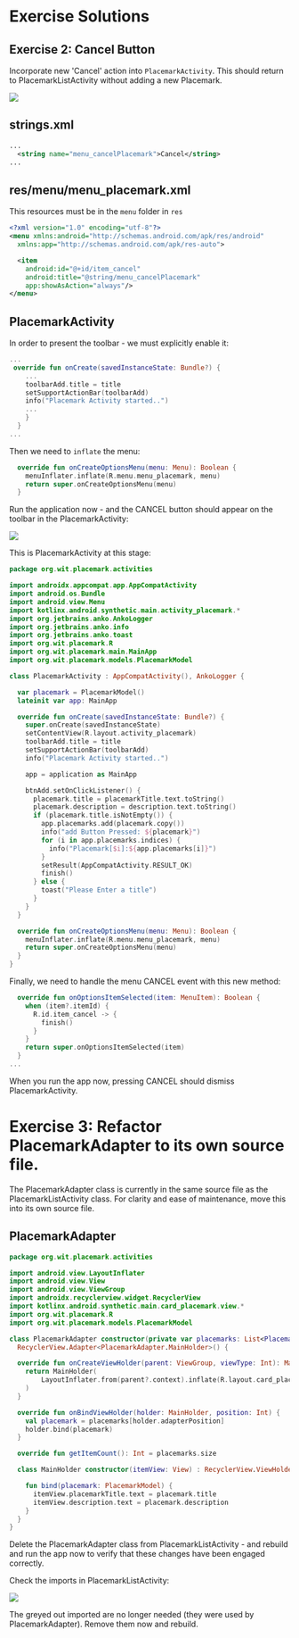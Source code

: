 # Exercise Solutions

## Exercise 2: Cancel Button

Incorporate new 'Cancel' action into `PlacemarkActivity`. This should return to PlacemarkListActivity without adding a new Placemark.

![](img/18.png)

## strings.xml

```xml
...
  <string name="menu_cancelPlacemark">Cancel</string>
...
```

## res/menu/menu_placemark.xml

This resources must be in the `menu` folder in `res`

```xml
<?xml version="1.0" encoding="utf-8"?>
<menu xmlns:android="http://schemas.android.com/apk/res/android"
  xmlns:app="http://schemas.android.com/apk/res-auto">

  <item
    android:id="@+id/item_cancel"
    android:title="@string/menu_cancelPlacemark"
    app:showAsAction="always"/>
</menu>
```

## PlacemarkActivity

In order to present the toolbar - we must explicitly enable it:

```kotlin
...
 override fun onCreate(savedInstanceState: Bundle?) {
    ...
    toolbarAdd.title = title
    setSupportActionBar(toolbarAdd)
    info("Placemark Activity started..")
    ...
    }
  }
...
```

Then we need to `inflate` the menu:

```kotlin
  override fun onCreateOptionsMenu(menu: Menu): Boolean {
    menuInflater.inflate(R.menu.menu_placemark, menu)
    return super.onCreateOptionsMenu(menu)
  }
```

Run the application now - and the CANCEL button should appear on the toolbar in the PlacemarkActivity:

![](img/18.png)

This is PlacemarkActivity at this stage:

```kotlin
package org.wit.placemark.activities

import androidx.appcompat.app.AppCompatActivity
import android.os.Bundle
import android.view.Menu
import kotlinx.android.synthetic.main.activity_placemark.*
import org.jetbrains.anko.AnkoLogger
import org.jetbrains.anko.info
import org.jetbrains.anko.toast
import org.wit.placemark.R
import org.wit.placemark.main.MainApp
import org.wit.placemark.models.PlacemarkModel

class PlacemarkActivity : AppCompatActivity(), AnkoLogger {

  var placemark = PlacemarkModel()
  lateinit var app: MainApp

  override fun onCreate(savedInstanceState: Bundle?) {
    super.onCreate(savedInstanceState)
    setContentView(R.layout.activity_placemark)
    toolbarAdd.title = title
    setSupportActionBar(toolbarAdd)
    info("Placemark Activity started..")

    app = application as MainApp

    btnAdd.setOnClickListener() {
      placemark.title = placemarkTitle.text.toString()
      placemark.description = description.text.toString()
      if (placemark.title.isNotEmpty()) {
        app.placemarks.add(placemark.copy())
        info("add Button Pressed: ${placemark}")
        for (i in app.placemarks.indices) {
          info("Placemark[$i]:${app.placemarks[i]}")
        }
        setResult(AppCompatActivity.RESULT_OK)
        finish()
      } else {
        toast("Please Enter a title")
      }
    }
  }

  override fun onCreateOptionsMenu(menu: Menu): Boolean {
    menuInflater.inflate(R.menu.menu_placemark, menu)
    return super.onCreateOptionsMenu(menu)
  }
}

```

Finally, we need to handle the menu CANCEL event with this new method:

```kotlin
  override fun onOptionsItemSelected(item: MenuItem): Boolean {
    when (item?.itemId) {
      R.id.item_cancel -> {
        finish()
      }
    }
    return super.onOptionsItemSelected(item)
  }
...
```

When you run the app now, pressing CANCEL should dismiss PlacemarkActivity.

# Exercise 3: Refactor PlacemarkAdapter to its own source file.

The PlacemarkAdapter class is currently in the same source file as the PlacemarkListActivity class. For clarity and ease of maintenance, move this into its own source file.

## PlacemarkAdapter

```kotlin
package org.wit.placemark.activities

import android.view.LayoutInflater
import android.view.View
import android.view.ViewGroup
import androidx.recyclerview.widget.RecyclerView
import kotlinx.android.synthetic.main.card_placemark.view.*
import org.wit.placemark.R
import org.wit.placemark.models.PlacemarkModel

class PlacemarkAdapter constructor(private var placemarks: List<PlacemarkModel>) :
  RecyclerView.Adapter<PlacemarkAdapter.MainHolder>() {

  override fun onCreateViewHolder(parent: ViewGroup, viewType: Int): MainHolder {
    return MainHolder(
        LayoutInflater.from(parent?.context).inflate(R.layout.card_placemark, parent, false)
    )
  }

  override fun onBindViewHolder(holder: MainHolder, position: Int) {
    val placemark = placemarks[holder.adapterPosition]
    holder.bind(placemark)
  }

  override fun getItemCount(): Int = placemarks.size

  class MainHolder constructor(itemView: View) : RecyclerView.ViewHolder(itemView) {

    fun bind(placemark: PlacemarkModel) {
      itemView.placemarkTitle.text = placemark.title
      itemView.description.text = placemark.description
    }
  }
}
```

Delete the PlacemarkAdapter class from PlacemarkListActivity - and rebuild and run the app now to verify that these changes have been engaged correctly.

Check the imports in PlacemarkListActivity:

![](img/03.png)

The greyed out imported are no longer needed (they were used by PlacemarkAdapter). Remove them now and rebuild.
